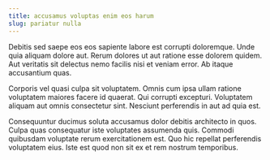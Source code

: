 ```yaml
---
title: accusamus voluptas enim eos harum
slug: pariatur nulla
---
```


Debitis sed saepe eos eos sapiente labore est corrupti doloremque. Unde quia aliquam dolore aut. Rerum dolores ut aut ratione esse dolorem quidem. Aut veritatis sit delectus nemo facilis nisi et veniam error. Ab itaque accusantium quas.

Corporis vel quasi culpa sit voluptatem. Omnis cum ipsa ullam ratione voluptatem maiores facere id quaerat. Qui corrupti excepturi. Voluptatem aliquam aut omnis consectetur sint. Nesciunt perferendis in aut ad quia est.

Consequuntur ducimus soluta accusamus dolor debitis architecto in quos. Culpa quas consequatur iste voluptates assumenda quis. Commodi quibusdam voluptate rerum exercitationem est. Quo hic repellat perferendis voluptatem eius. Iste est quod non sit ex et rem nostrum temporibus.
